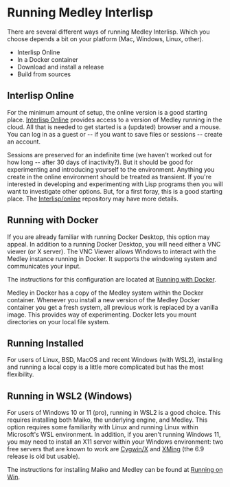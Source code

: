 # Running Medley Interlisp

There are several different ways of running Medley Interlisp. Which you choose depends a bit on your platform (Mac, Windows, Linux, other).

* Interlisp Online
* In a Docker container
* Download and install a release
* Build from sources

## Interlisp Online

For the minimum amount of setup, the online version is a good starting place. [Interlisp Online](https://online.interlisp.org) provides access to a version of Medley running in the cloud. All that is needed to get started is a (updated) browser and a mouse. You can log in as a guest or -- if you want to save files or sessions -- create an account.

Sessions are preserved for an indefinite time (we haven't worked out for how long -- after 30 days of inactivity?). But it should be good for experimenting and introducing yourself to the environment. Anything you create in the online environment should be treated as transient. If you're interested in developing and experimenting with Lisp programs then you will want to investigate other options. But, for a first foray, this is a good starting place. The [Interlisp/online](https://github.com/Interlisp/online#readme) repository may have more details.

## Running with Docker

If you are already familiar with running Docker Desktop, this option may appeal. In addition to a running Docker Desktop, you will need either a VNC viewer (or X server). The VNC Viewer allows Windows to interact with the Medley instance running in Docker. It supports the windowing system and communicates your input.

The instructions for this configuration are located at [Running with Docker](running-with-docker).

Medley in Docker has a copy of the Medley system within the Docker container. Whenever you install a new version of the Medley Docker container you get a fresh system, all previous work is replaced by a vanilla image. This provides way of experimenting. Docker lets you mount directories on your local file system.

## Running Installed

For users of Linux, BSD, MacOS and recent Windows (with WSL2), installing and running a local copy is a little more complicated but has the most flexibility.

## Running in WSL2 (Windows)

For users of Windows 10 or 11 (pro), running in WSL2 is a good choice. This requires installing both Maiko, the underlying engine, and Medley. This option requires some familiarity with Linux and running Linux within Microsoft's WSL environment. In addition, if you aren't running Windows 11, you may need to install an X11 server within your Windows environment: two free servers that are known to work are [Cygwin/X](https://x.cygwin.com) and [XMing](http://www.straightrunning.com/XmingNotes/) (the 6.9 release is old but usable).

The instructions for installing Maiko and Medley can be found at [Running on Win](running-on-win).
